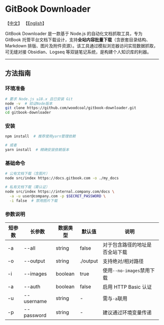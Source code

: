 # GitBook Downloader

【[中文](https://github.com/woodcoal/gitbook-downloader/blob/main/README.md)】 【[English](https://github.com/woodcoal/gitbook-downloader/blob/main/README-en.md)】

GitBook Downloader 是一款基于 Node.js 的自动化文档抓取工具，专为 GitBook 托管平台文档下载设计，支持**全站内容批量下载**（含嵌套目录结构、Markdown 排版、图片及附件资源）。该工具通过模拟浏览器访问实现数据抓取，可无缝对接 Obsidian、Logseq 等双链笔记系统，是构建个人知识库的利器。

---

## 方法指南

### 环境准备

```bash
# 要求 Node.js ≥18.x 且已安装 Git
node -v  # 验证Node版本
git clone https://github.com/woodcoal/gitbook-downloader.git
cd gitbook-downloader
```

### 安装

```bash
npm install  # 推荐使用yarn管理依赖

# 或者
yarn install  # 精确安装依赖版本
```

### 基础命令

```bash
# 公有文档下载（含图片）
node src/index https://docs.gitbook.com -o ./my_docs

# 私有文档下载（需认证）
node src/index https://internal.company.com/docs \
  -a -u user@company.com -p $SECRET_PASSWORD \
  -i false  # 禁用图片下载
```

### 参数说明

| 短参数 | 长参数     | 数据类型 | 默认值   | 说明                           |
| ------ | ---------- | -------- | -------- | ------------------------------ |
| -a     | --all      | string   | false    | 对于包含路径的地址是否全站下载 |
| -o     | --output   | string   | ./output | 支持绝对/相对路径              |
| -i     | --images   | boolean  | true     | 使用`--no-images`禁用下载      |
| -a     | --auth     | boolean  | false    | 启用 HTTP Basic 认证           |
| -u     | --username | string   | -        | 需与`-a`联用                   |
| -p     | --password | string   | -        | 建议通过环境变量传递           |
